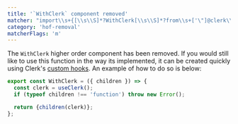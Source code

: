 ```yaml
---
title: '`WithClerk` component removed'
matcher: "import\\s+{[\\s\\S]*?WithClerk[\\s\\S]*?from\\s+['\"]@clerk\\/(?:nextjs|clerk-react)[\\s\\S]*?['\"]"
category: 'hof-removal'
matcherFlags: 'm'
---
```


The `WithClerk` higher order component has been removed. If you would still like to use this function in the way its implemented, it can be created quickly using Clerk's [custom hooks](https://clerk.com/docs/references/react/overview). An example of how to do so is below:

```js
export const WithClerk = ({ children }) => {
  const clerk = useClerk();
  if (typeof children !== 'function') throw new Error();

  return {children(clerk)};
};
```
